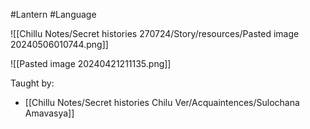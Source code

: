 #Lantern #Language 

![[Chillu Notes/Secret histories 270724/Story/resources/Pasted image 20240506010744.png]]

![[Pasted image 20240421211135.png]]

Taught by:
- [[Chillu Notes/Secret histories Chilu Ver/Acquaintences/Sulochana Amavasya]]